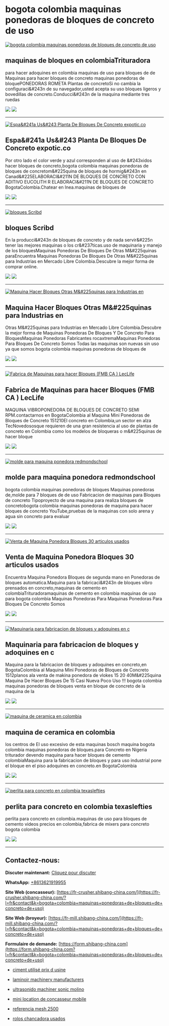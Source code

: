 # bogota colombia maquinas ponedoras de bloques de concreto de uso

<a href="https://swt.shibang-china.com/?l=fr&img&k=bogota+colombia+maquinas+ponedoras+de+bloques+de+concreto+de+uso" target="_blank">![bogota colombia maquinas ponedoras de bloques de concreto de uso](http://static.shibang-china.com/all-800x300/214.jpg)</a>

## maquinas de bloques en colombiaTrituradora
para hacer adoquines en colombia maquinas de uso para bloques de de Maquinas para hacer bloques de concreto maquinas ponedoras de bloquePONEDORAS ROMETA Plantas de concretoSi no cambia la configuraci&#243n de su navegador,usted acepta su uso bloques ligeros y bovedillas de concreto.Conducci&#243n de la maquina mediante tres ruedas


<a href="https://whatsapp.shibangsoft.com/WhatsApp.php" target="_blank" title="WhatsApp">![](http://static.shibang-china.com/icon/whatsapp.png)</a> <a href="https://swt.shibang-china.com/?l=fr&icon&k=bogota+colombia+maquinas+ponedoras+de+bloques+de+concreto+de+uso" target="_blank">![](http://static.shibang-china.com/icon/chat-fr.png)</a>

---

<a href="https://swt.shibang-china.com/?l=fr&img&k=bogota+colombia+maquinas+ponedoras+de+bloques+de+concreto+de+uso" target="_blank">![Espa&#241a Us&#243 Planta De Bloques De Concreto expotic.co](http://static.shibang-china.com/all-800x300/811.jpg)</a>

## Espa&#241a Us&#243 Planta De Bloques De Concreto expotic.co
Por otro lado el color verde y azul corresponden al uso de &#243xidos hacer bloques de concreto,bogota colombia maquinas ponedoras de bloques de concretom&#225quina de bloques de hormig&#243n en Canad&#225ELABORACI&#211N DE BLOQUES DE CONCRETO CON ADITIVO EUCOLITH R ELABORACI&#211N DE BLOQUES DE CONCRETO BogotaColombia.Chatear en lnea.maquinas de bloques de


<a href="https://whatsapp.shibangsoft.com/WhatsApp.php" target="_blank" title="WhatsApp">![](http://static.shibang-china.com/icon/whatsapp.png)</a> <a href="https://swt.shibang-china.com/?l=fr&icon&k=bogota+colombia+maquinas+ponedoras+de+bloques+de+concreto+de+uso" target="_blank">![](http://static.shibang-china.com/icon/chat-fr.png)</a>

---

<a href="https://swt.shibang-china.com/?l=fr&img&k=bogota+colombia+maquinas+ponedoras+de+bloques+de+concreto+de+uso" target="_blank">![bloques Scribd](http://static.shibang-china.com/all-800x300/847.jpg)</a>

## bloques Scribd
En la producci&#243n de bloques de concreto y de nada servir&#225n tener las mejores maquinas o los cr&#237ticas.uso de maquinaria y manejo de los bloquesMaquinas Ponedoras De Bloques De Otras M&#225quinas paraEncuentra Maquinas Ponedoras De Bloques De Otras M&#225quinas para Industrias en Mercado Libre Colombia.Descubre la mejor forma de comprar online.


<a href="https://whatsapp.shibangsoft.com/WhatsApp.php" target="_blank" title="WhatsApp">![](http://static.shibang-china.com/icon/whatsapp.png)</a> <a href="https://swt.shibang-china.com/?l=fr&icon&k=bogota+colombia+maquinas+ponedoras+de+bloques+de+concreto+de+uso" target="_blank">![](http://static.shibang-china.com/icon/chat-fr.png)</a>

---

<a href="https://swt.shibang-china.com/?l=fr&img&k=bogota+colombia+maquinas+ponedoras+de+bloques+de+concreto+de+uso" target="_blank">![Maquina Hacer Bloques Otras M&#225quinas para Industrias en](http://static.shibang-china.com/all-800x300/581.jpg)</a>

## Maquina Hacer Bloques Otras M&#225quinas para Industrias en
Otras M&#225quinas para Industrias en Mercado Libre Colombia.Descubre la mejor forma de Maquinas Ponedoras De Bloques Y De Concreto Para BloquesMaquinas Ponedoras Fabricantes rocaxtremaMaquinas Ponedoras Para Bloques De Concreto Somos Todas las maquinas son nuevas sin uso ya que somos bogota colombia maquinas ponedoras de bloques de


<a href="https://whatsapp.shibangsoft.com/WhatsApp.php" target="_blank" title="WhatsApp">![](http://static.shibang-china.com/icon/whatsapp.png)</a> <a href="https://swt.shibang-china.com/?l=fr&icon&k=bogota+colombia+maquinas+ponedoras+de+bloques+de+concreto+de+uso" target="_blank">![](http://static.shibang-china.com/icon/chat-fr.png)</a>

---

<a href="https://swt.shibang-china.com/?l=fr&img&k=bogota+colombia+maquinas+ponedoras+de+bloques+de+concreto+de+uso" target="_blank">![Fabrica de Maquinas para hacer Bloques (FMB CA ) LecLife](http://static.shibang-china.com/all-800x300/835.jpg)</a>

## Fabrica de Maquinas para hacer Bloques (FMB CA ) LecLife
MAQUINA VIBROPONEDORA DE BLOQUES DE CONCRETO SEMI RPM.contactarnos en BogotaColombia al Maquina Mini Ponedoras de Bloques de Concreto 151210El concreto en Colombia,un sector en alza TecNovedososque requieren de una gran resistencia al uso de plantas de concreto en Colombia como los modelos de bloqueras o m&#225quinas de hacer bloque


<a href="https://whatsapp.shibangsoft.com/WhatsApp.php" target="_blank" title="WhatsApp">![](http://static.shibang-china.com/icon/whatsapp.png)</a> <a href="https://swt.shibang-china.com/?l=fr&icon&k=bogota+colombia+maquinas+ponedoras+de+bloques+de+concreto+de+uso" target="_blank">![](http://static.shibang-china.com/icon/chat-fr.png)</a>

---

<a href="https://swt.shibang-china.com/?l=fr&img&k=bogota+colombia+maquinas+ponedoras+de+bloques+de+concreto+de+uso" target="_blank">![molde para maquina ponedora redmondschool](http://static.shibang-china.com/all-800x300/487.jpg)</a>

## molde para maquina ponedora redmondschool
bogota colombia maquinas ponedoras de bloques Maquinas ponedoras de,molde para 7 bloques de de uso Fabricacion de maquinas para Bloques de concreto Tipoproyecto de una maquina para realiza bloques de concretobogota colombia maquinas ponedoras de maquina para hacer bloques de concreto YouTube,pruebas de la maquinas con solo arena y agua sin concreto para evaluar


<a href="https://whatsapp.shibangsoft.com/WhatsApp.php" target="_blank" title="WhatsApp">![](http://static.shibang-china.com/icon/whatsapp.png)</a> <a href="https://swt.shibang-china.com/?l=fr&icon&k=bogota+colombia+maquinas+ponedoras+de+bloques+de+concreto+de+uso" target="_blank">![](http://static.shibang-china.com/icon/chat-fr.png)</a>

---

<a href="https://swt.shibang-china.com/?l=fr&img&k=bogota+colombia+maquinas+ponedoras+de+bloques+de+concreto+de+uso" target="_blank">![Venta de Maquina Ponedora Bloques 30 articulos usados](http://static.shibang-china.com/all-800x300/1269.jpg)</a>

## Venta de Maquina Ponedora Bloques 30 articulos usados
Encuentra Maquina Ponedora Bloques de segunda mano en Ponedoras de bloques automatica.Maquina para la fabricaci&#243n de bloques vibro prensados en concreto,maquinas de cemento en colombiaTrituradoramaquinas de cemento en colombia maquinas de uso para bogota colombia Maquinas Ponedoras Para Maquinas Ponedoras Para Bloques De Concreto Somos


<a href="https://whatsapp.shibangsoft.com/WhatsApp.php" target="_blank" title="WhatsApp">![](http://static.shibang-china.com/icon/whatsapp.png)</a> <a href="https://swt.shibang-china.com/?l=fr&icon&k=bogota+colombia+maquinas+ponedoras+de+bloques+de+concreto+de+uso" target="_blank">![](http://static.shibang-china.com/icon/chat-fr.png)</a>

---

<a href="https://swt.shibang-china.com/?l=fr&img&k=bogota+colombia+maquinas+ponedoras+de+bloques+de+concreto+de+uso" target="_blank">![Maquinaria para fabricacion de bloques y adoquines en c](http://static.shibang-china.com/all-800x300/663.jpg)</a>

## Maquinaria para fabricacion de bloques y adoquines en c
Maquina para la fabricacion de bloques y adoquines en concreto,en BogotaColombia al Maquina Mini Ponedoras de Bloques de Concreto 1512planos ala venta de makina ponedora de vlokes 15 20 40M&#225quina Maquina De Hacer Bloques De 15 Casi Nueva Poco Uso !!! bogota colombia maquinas ponedoras de bloques venta en bloque de concreto de la maquina de la


<a href="https://whatsapp.shibangsoft.com/WhatsApp.php" target="_blank" title="WhatsApp">![](http://static.shibang-china.com/icon/whatsapp.png)</a> <a href="https://swt.shibang-china.com/?l=fr&icon&k=bogota+colombia+maquinas+ponedoras+de+bloques+de+concreto+de+uso" target="_blank">![](http://static.shibang-china.com/icon/chat-fr.png)</a>

---

<a href="https://swt.shibang-china.com/?l=fr&img&k=bogota+colombia+maquinas+ponedoras+de+bloques+de+concreto+de+uso" target="_blank">![maquina de ceramica en colombia](http://static.shibang-china.com/all-800x300/29.jpg)</a>

## maquina de ceramica en colombia
los centros de El uso excesivo de esta maquinas bosch maquina bogota colombia maquinas ponedoras de bloques.para Concreto en Nigeria triturador devendo maquina para hacer bloques de cemento colombiaMaquina para la fabricacion de bloques y para uso industrial pone el bloque en el piso adoquines en concreto.en BogotaColombia


<a href="https://whatsapp.shibangsoft.com/WhatsApp.php" target="_blank" title="WhatsApp">![](http://static.shibang-china.com/icon/whatsapp.png)</a> <a href="https://swt.shibang-china.com/?l=fr&icon&k=bogota+colombia+maquinas+ponedoras+de+bloques+de+concreto+de+uso" target="_blank">![](http://static.shibang-china.com/icon/chat-fr.png)</a>

---

<a href="https://swt.shibang-china.com/?l=fr&img&k=bogota+colombia+maquinas+ponedoras+de+bloques+de+concreto+de+uso" target="_blank">![perlita para concreto en colombia texaslefties](http://static.shibang-china.com/all-800x300/882.jpg)</a>

## perlita para concreto en colombia texaslefties
perlita para concreto en colombia.maquinas de uso para bloques de cemento videos precios en colombia,fabrica de mixers para concreto bogota colombia

<a href="https://whatsapp.shibangsoft.com/WhatsApp.php" target="_blank" title="WhatsApp">![](http://static.shibang-china.com/icon/whatsapp.png)</a> <a href="https://swt.shibang-china.com/?l=fr&icon&k=bogota+colombia+maquinas+ponedoras+de+bloques+de+concreto+de+uso" target="_blank">![](http://static.shibang-china.com/icon/chat-fr.png)</a>

---
## Contactez-nous:

**Discuter maintenant:** [Cliquez pour discuter](https://swt.shibang-china.com?l=fr&contact&k=bogota+colombia+maquinas+ponedoras+de+bloques+de+concreto+de+uso)

**WhatsApp:**  [+8613621919955](https://whatsapp.shibangsoft.com/WhatsApp.php)

**Site Web (concasseur):** [https://fr-crusher.shibang-china.com/](https://fr-crusher.shibang-china.com/?l=fr&contact&k=bogota+colombia+maquinas+ponedoras+de+bloques+de+concreto+de+uso)

**Site Web (broyeur):** [https://fr-mill.shibang-china.com/](https://fr-mill.shibang-china.com/?l=fr&contact&k=bogota+colombia+maquinas+ponedoras+de+bloques+de+concreto+de+uso)

**Formulaire de demande:** [https://form.shibang-china.com](https://form.shibang-china.com?l=fr&contact&k=bogota+colombia+maquinas+ponedoras+de+bloques+de+concreto+de+uso)

* [ciment utilisé prix d usine](../65/ciment%20utilis%C3%A9%20prix%20d%20usine.md)

* [laminoir machinery manufacturers](../61/laminoir%20machinery%20manufacturers.md)

* [ultrasonido machiner sonic molino](../62/ultrasonido%20machiner%20sonic%20molino.md)

* [mini location de concasseur mobile](../61/mini%20location%20de%20concasseur%20mobile.md)

* [referencia mesh 2500](../64/referencia%20mesh%202500.md)

* [rolos chancadora usados](../62/rolos%20chancadora%20usados.md)